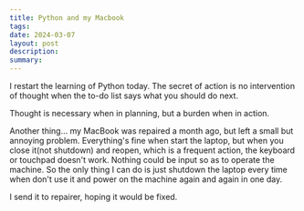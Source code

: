 ```yaml
---
title: Python and my Macbook
tags: 
date: 2024-03-07
layout: post
description: 
summary:
---
```


I restart the learning of Python today. The secret of action is no intervention of thought when the to-do list says what you should do next. 

Thought is necessary when in planning, but a burden when in action. 

Another thing... my MacBook was repaired a month ago, but left a small but annoying problem. Everything's fine when start the laptop, but when you close it(not shutdown) and reopen, which is a frequent action, the keyboard or touchpad doesn't work. Nothing could be input so as to operate the machine. So the only thing I can do is just shutdown the laptop every time when don't use it and power on the machine again and again in one day.

I send it to repairer, hoping it would be fixed.
